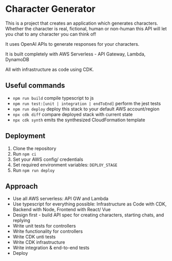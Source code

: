 # Character Generator

This is a project that creates an application which generates characters. Whether the character is real, fictional, human or non-human this API will let you chat to any character you can think of!

It uses OpenAI APIs to generate responses for your characters.

It is built completely with AWS Serverless - API Gateway, Lambda, DynamoDB

All with infrastructure as code using CDK.

## Useful commands

* `npm run build`   compile typescript to js
* `npm run test:[unit | integration | endToEnd]`    perform the jest tests
* `npm run deploy`      deploy this stack to your default AWS account/region
* `npx cdk diff`        compare deployed stack with current state
* `npx cdk synth`       emits the synthesized CloudFormation template


## Deployment

1. Clone the repository
2. Run `npm ci`
3. Set your AWS config/ credentials
4. Set required environment variables: `DEPLOY_STAGE`
5. Run `npm run deploy`


## Approach

- Use all AWS serverless: API GW and Lambda
- Use typescript for everything possible: Infrastructure as Code with CDK, Backend with Node, Frontend with React/ Vue
- Design first - build API spec for creating characters, starting chats, and replying
- Write unit tests for controllers
- Write functionality for controllers
- Write CDK unti tests
- Write CDK infrastructure
- Write integration & end-to-end tests
- Deploy
